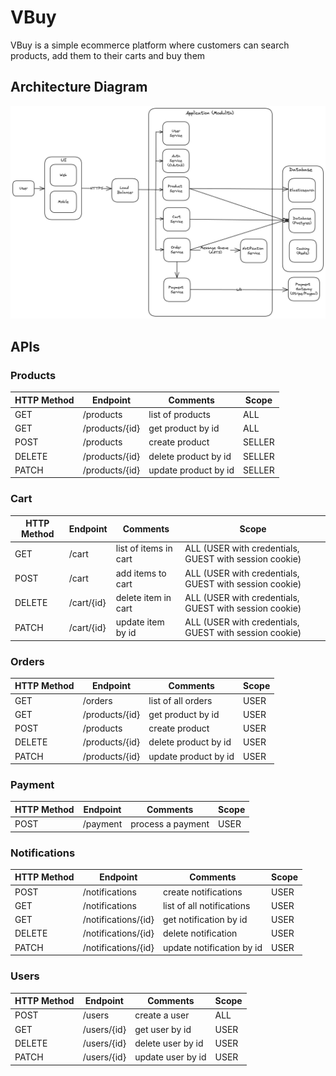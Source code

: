 # VBuy
VBuy is a simple ecommerce platform where customers can search products, add them to their carts and buy them

## Architecture Diagram
![VBuy Architecture Diagram](images/VBuy.png)

## APIs
### Products

| HTTP Method | Endpoint | Comments | Scope |
| --- | --- | --- | --- |
| GET | /products | list of products | ALL |
| GET | /products/{id} | get product by id | ALL |
| POST | /products | create product | SELLER |
| DELETE | /products/{id} | delete product by id | SELLER |
| PATCH | /products/{id} | update product by id | SELLER |

### Cart

| HTTP Method | Endpoint | Comments | Scope |
| --- | --- | --- | --- |
| GET | /cart | list of items in cart | ALL (USER with credentials, GUEST with session cookie) |
| POST | /cart | add items to cart | ALL (USER with credentials, GUEST with session cookie) |
| DELETE | /cart/{id} | delete item in cart | ALL (USER with credentials, GUEST with session cookie) |
| PATCH | /cart/{id} | update item by id | ALL (USER with credentials, GUEST with session cookie) |

### Orders

| HTTP Method | Endpoint | Comments | Scope |
| --- | --- | --- | --- |
| GET | /orders | list of all orders | USER |
| GET | /products/{id} | get product by id | USER |
| POST | /products | create product | USER |
| DELETE | /products/{id} | delete product by id | USER |
| PATCH | /products/{id} | update product by id | USER |

### Payment

| HTTP Method | Endpoint | Comments | Scope |
| --- | --- | --- | --- |
| POST | /payment | process a payment | USER |

### Notifications

| HTTP Method | Endpoint | Comments | Scope |
| --- | --- | --- | --- |
| POST | /notifications | create notifications | USER |
| GET | /notifications | list of all notifications | USER |
| GET | /notifications/{id} | get notification by id | USER |
| DELETE | /notifications/{id} | delete notification | USER |
| PATCH | /notifications/{id} | update notification by id | USER |

### Users

| HTTP Method | Endpoint | Comments | Scope |
| --- | --- | --- | --- |
| POST | /users | create a user | ALL |
| GET | /users/{id} | get user by id | USER |
| DELETE | /users/{id} | delete user by id | USER |
| PATCH | /users/{id} | update user by id | USER |
